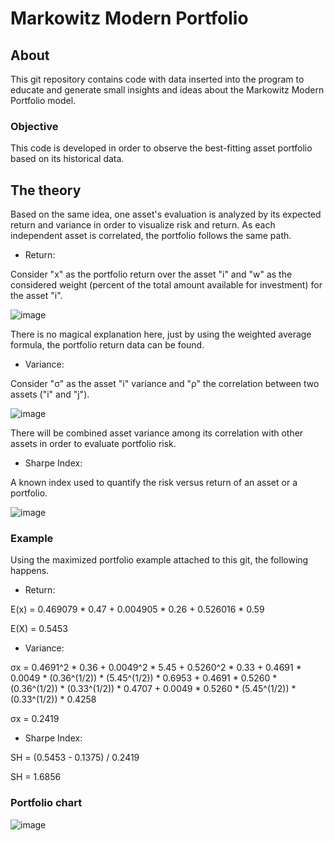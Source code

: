 # Markowitz Modern Portfolio

## About

This git repository contains code with data inserted into the program to educate and generate small insights and ideas about the Markowitz Modern Portfolio model.

### Objective

This code is developed in order to observe the best-fitting asset portfolio based on its historical data.

## The theory

Based on the same idea, one asset's evaluation is analyzed by its expected return and variance in order to visualize risk and return.
As each independent asset is correlated, the portfolio follows the same path.

* Return:

Consider "x" as the portfolio return over the asset "i" and "w" as the considered weight (percent of the total amount available for investment) for the asset "i".

![image](https://user-images.githubusercontent.com/120825682/220669044-e790709a-9638-42d9-8824-383db77a3068.png)

There is no magical explanation here, just by using the weighted average formula, the portfolio return data can be found.

* Variance:

Consider "σ" as the asset "i" variance and "ρ" the correlation between two assets ("i" and "j").

![image](https://user-images.githubusercontent.com/120825682/220670572-813a9830-d994-4c5b-874b-352a3c480bc3.png)

There will be combined asset variance among its correlation with other assets in order to evaluate portfolio risk.

* Sharpe Index:

A known index used to quantify the risk versus return of an asset or a portfolio.

![image](https://user-images.githubusercontent.com/120825682/220673884-a64acc26-a2ff-48ab-877f-be4999011d93.png)

### Example 

Using the maximized portfolio example attached to this git, the following happens.

* Return:

E(x) = 0.469079 *  0.47 + 0.004905 * 0.26 + 0.526016 * 0.59

E(X) = 0.5453

* Variance:

σx = 0.4691^2 * 0.36 + 0.0049^2 * 5.45 + 0.5260^2 * 0.33 + 0.4691 * 0.0049 * (0.36^(1/2)) * (5.45^(1/2)) * 0.6953 + 0.4691 * 0.5260 * (0.36^(1/2)) * (0.33^(1/2)) * 0.4707 + 0.0049 * 0.5260 * (5.45^(1/2)) * (0.33^(1/2)) * 0.4258

σx = 0.2419

* Sharpe Index:

SH = (0.5453 - 0.1375) / 0.2419

SH = 1.6856

### Portfolio chart 

![image](https://user-images.githubusercontent.com/120825682/220675975-3b3d7767-8d9b-4e2e-a973-5d04678b3e85.png)


